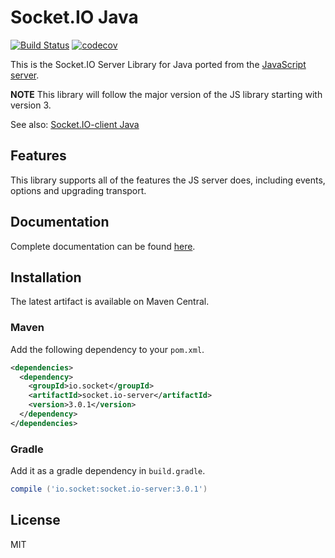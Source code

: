 # Socket.IO Java
[![Build Status](https://travis-ci.org/trinopoty/socket.io-server-java.png?branch=master)](https://travis-ci.org/trinopoty/socket.io-server-java) [![codecov](https://codecov.io/gh/trinopoty/socket.io-server-java/branch/master/graph/badge.svg)](https://codecov.io/gh/trinopoty/socket.io-server-java)

This is the Socket.IO Server Library for Java ported from the [JavaScript server](https://github.com/socketio/socket.io).

**NOTE** This library will follow the major version of the JS library starting with version 3.

See also: [Socket.IO-client Java](https://github.com/socketio/socket.io-client-java)

## Features
This library supports all of the features the JS server does, including events, options and upgrading transport.

## Documentation
Complete documentation can be found [here](https://trinopoty.github.io/socket.io-server-java/).

## Installation
The latest artifact is available on Maven Central.

### Maven
Add the following dependency to your `pom.xml`.

```xml
<dependencies>
  <dependency>
    <groupId>io.socket</groupId>
    <artifactId>socket.io-server</artifactId>
    <version>3.0.1</version>
  </dependency>
</dependencies>
```

### Gradle
Add it as a gradle dependency in `build.gradle`.

```groovy
compile ('io.socket:socket.io-server:3.0.1')
```

## License

MIT
